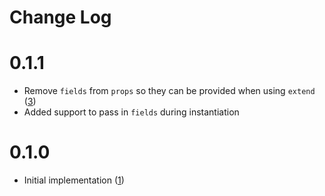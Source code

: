 # Change Log

# 0.1.1 
* Remove `fields` from `props` so they can be provided when using `extend` ([3][3])
* Added support to pass in `fields` during instantiation

[3]: https://github.com/yola/ampersand-multifield-view/pull/3

# 0.1.0 
* Initial implementation ([1][1])

[1]: https://github.com/yola/ampersand-multifield-view/pull/1
